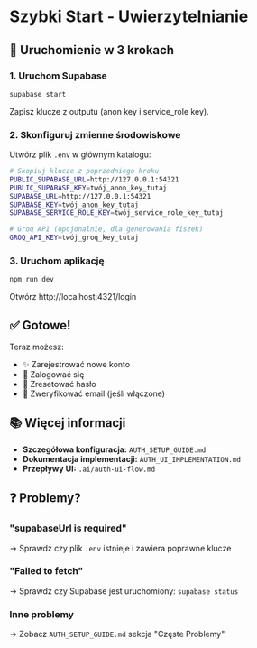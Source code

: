 # Szybki Start - Uwierzytelnianie

## 🚀 Uruchomienie w 3 krokach

### 1. Uruchom Supabase

```bash
supabase start
```

Zapisz klucze z outputu (anon key i service_role key).

### 2. Skonfiguruj zmienne środowiskowe

Utwórz plik `.env` w głównym katalogu:

```bash
# Skopiuj klucze z poprzedniego kroku
PUBLIC_SUPABASE_URL=http://127.0.0.1:54321
PUBLIC_SUPABASE_KEY=twój_anon_key_tutaj
SUPABASE_URL=http://127.0.0.1:54321
SUPABASE_KEY=twój_anon_key_tutaj
SUPABASE_SERVICE_ROLE_KEY=twój_service_role_key_tutaj

# Groq API (opcjonalnie, dla generowania fiszek)
GROQ_API_KEY=twój_groq_key_tutaj
```

### 3. Uruchom aplikację

```bash
npm run dev
```

Otwórz http://localhost:4321/login

## ✅ Gotowe!

Teraz możesz:
- ✨ Zarejestrować nowe konto
- 🔐 Zalogować się
- 🔑 Zresetować hasło
- 📧 Zweryfikować email (jeśli włączone)

## 📚 Więcej informacji

- **Szczegółowa konfiguracja:** `AUTH_SETUP_GUIDE.md`
- **Dokumentacja implementacji:** `AUTH_UI_IMPLEMENTATION.md`
- **Przepływy UI:** `.ai/auth-ui-flow.md`

## ❓ Problemy?

### "supabaseUrl is required"
→ Sprawdź czy plik `.env` istnieje i zawiera poprawne klucze

### "Failed to fetch"
→ Sprawdź czy Supabase jest uruchomiony: `supabase status`

### Inne problemy
→ Zobacz `AUTH_SETUP_GUIDE.md` sekcja "Częste Problemy"

